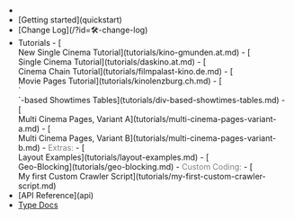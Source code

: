 
- []() <!-- prevent menu items from being wrong highlighted -->
- <div class="ps-icon ps-icon-arrow-right"></div> [Getting started](quickstart)
- <div class="ps-icon ps-icon-align-left"></div> [Change Log](/?id=🛠-change-log)
- <div class="ps-icon ps-icon-book"></div> Tutorials
  - [<div class="ps-icon navbar-menu-icon ps-icon-arrow-right"></div>New Single Cinema Tutorial](tutorials/kino-gmunden.at.md)
  - [<div class="ps-icon navbar-menu-icon ps-icon-arrow-right"></div>Single Cinema Tutorial](tutorials/daskino.at.md)
  - [<div class="ps-icon navbar-menu-icon ps-icon-arrow-right"></div>Cinema Chain Tutorial](tutorials/filmpalast-kino.de.md)
  - [<div class="ps-icon navbar-menu-icon ps-icon-wand"></div>Movie Pages Tutorial](tutorials/kinolenzburg.ch.md)
  - [<div class="ps-icon navbar-menu-icon ps-icon-wand"></div> `<div>`-based Showtimes Tables](tutorials/div-based-showtimes-tables.md)
  - [<div class="ps-icon navbar-menu-icon ps-icon-wand"></div>Multi Cinema Pages, Variant A](tutorials/multi-cinema-pages-variant-a.md)
  - [<div class="ps-icon navbar-menu-icon ps-icon-wand"></div>Multi Cinema Pages, Variant B](tutorials/multi-cinema-pages-variant-b.md)
  - <span style="color: gray;">Extras:</span>
  - [<div class="ps-icon navbar-menu-icon ps-icon-browser"></div> Layout Examples](tutorials/layout-examples.md)
  - [<div class="ps-icon navbar-menu-icon ps-icon-world"></div> Geo-Blocking](tutorials/geo-blocking.md)
  - <span style="color: gray;">Custom Coding:</span>
  - [<div class="ps-icon navbar-menu-icon ps-icon-lab"></div> My first Custom Crawler Script](tutorials/my-first-custom-crawler-script.md)
- <div class="ps-icon ps-icon-puzzle"></div> [API Reference](api)
- <div class="ps-icon ps-icon-lab"></div> <a href="/typedocs">Type Docs</a>

